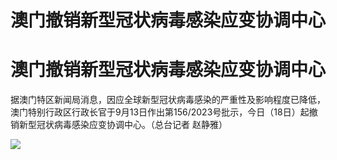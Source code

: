 # 澳门撤销新型冠状病毒感染应变协调中心

# 澳门撤销新型冠状病毒感染应变协调中心

据澳门特区新闻局消息，因应全球新型冠状病毒感染的严重性及影响程度已降低，澳门特别行政区行政长官于9月13日作出第156/2023号批示，今日（18日）起撤销新型冠状病毒感染应变协调中心。（总台记者
赵静雅）

![](https://inews.gtimg.com/news_bt/OsNyedslzj5ASFtjM4ysACZqbrcun4I91UVZdgFpaqEM0AA/1000)

